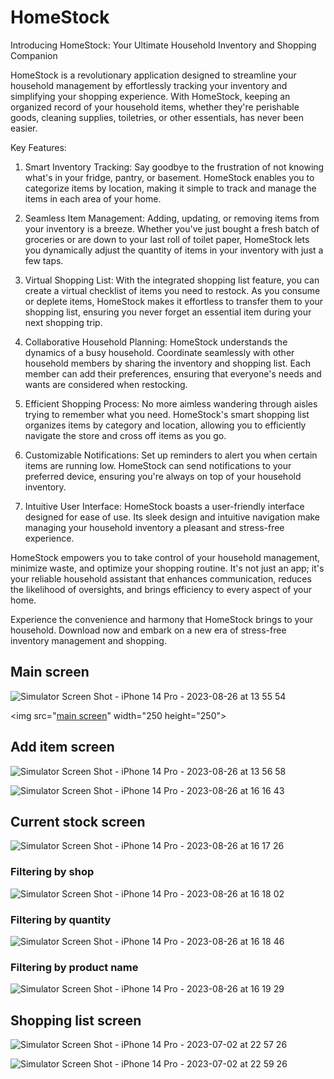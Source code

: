 # HomeStock
Introducing HomeStock: Your Ultimate Household Inventory and Shopping Companion

HomeStock is a revolutionary application designed to streamline your household management by effortlessly tracking your inventory and simplifying your shopping experience. With HomeStock, keeping an organized record of your household items, whether they're perishable goods, cleaning supplies, toiletries, or other essentials, has never been easier.

Key Features:

1. Smart Inventory Tracking: Say goodbye to the frustration of not knowing what's in your fridge, pantry, or basement. HomeStock enables you to categorize items by location, making it simple to track and manage the items in each area of your home.

2. Seamless Item Management: Adding, updating, or removing items from your inventory is a breeze. Whether you've just bought a fresh batch of groceries or are down to your last roll of toilet paper, HomeStock lets you dynamically adjust the quantity of items in your inventory with just a few taps.

3. Virtual Shopping List: With the integrated shopping list feature, you can create a virtual checklist of items you need to restock. As you consume or deplete items, HomeStock makes it effortless to transfer them to your shopping list, ensuring you never forget an essential item during your next shopping trip.

4. Collaborative Household Planning: HomeStock understands the dynamics of a busy household. Coordinate seamlessly with other household members by sharing the inventory and shopping list. Each member can add their preferences, ensuring that everyone's needs and wants are considered when restocking.

5. Efficient Shopping Process: No more aimless wandering through aisles trying to remember what you need. HomeStock's smart shopping list organizes items by category and location, allowing you to efficiently navigate the store and cross off items as you go.

6. Customizable Notifications: Set up reminders to alert you when certain items are running low. HomeStock can send notifications to your preferred device, ensuring you're always on top of your household inventory.

7. Intuitive User Interface: HomeStock boasts a user-friendly interface designed for ease of use. Its sleek design and intuitive navigation make managing your household inventory a pleasant and stress-free experience.

HomeStock empowers you to take control of your household management, minimize waste, and optimize your shopping routine. It's not just an app; it's your reliable household assistant that enhances communication, reduces the likelihood of oversights, and brings efficiency to every aspect of your home.

Experience the convenience and harmony that HomeStock brings to your household. Download now and embark on a new era of stress-free inventory management and shopping.

## Main screen
![Simulator Screen Shot - iPhone 14 Pro - 2023-08-26 at 13 55 54](https://github.com/Larsdotpy/whats-in-stock/assets/103534528/667ec31a-4d57-4af6-a40e-2fafaed35ff6)

<img src="[main screen](https://github.com/Larsdotpy/whats-in-stock/assets/103534528/667ec31a-4d57-4af6-a40e-2fafaed35ff6)" width="250 height="250">

## Add item screen
![Simulator Screen Shot - iPhone 14 Pro - 2023-08-26 at 13 56 58](https://github.com/Larsdotpy/whats-in-stock/assets/103534528/d8ee59b4-7361-403c-b352-62bf7593a798)

![Simulator Screen Shot - iPhone 14 Pro - 2023-08-26 at 16 16 43](https://github.com/Larsdotpy/whats-in-stock/assets/103534528/a339d1cc-672e-4b12-88cb-c100e27ec2bd)


## Current stock screen
![Simulator Screen Shot - iPhone 14 Pro - 2023-08-26 at 16 17 26](https://github.com/Larsdotpy/whats-in-stock/assets/103534528/fb4b5292-1cc4-48a0-b3fe-911a5978d419)

### Filtering by shop
![Simulator Screen Shot - iPhone 14 Pro - 2023-08-26 at 16 18 02](https://github.com/Larsdotpy/whats-in-stock/assets/103534528/14f85d22-13ec-47b9-98e4-3e879e684539)

### Filtering by quantity
![Simulator Screen Shot - iPhone 14 Pro - 2023-08-26 at 16 18 46](https://github.com/Larsdotpy/whats-in-stock/assets/103534528/cf26ac55-d77b-4488-80e8-1d8ca5614337)

### Filtering by product name
![Simulator Screen Shot - iPhone 14 Pro - 2023-08-26 at 16 19 29](https://github.com/Larsdotpy/whats-in-stock/assets/103534528/8ad4f093-6132-4cf2-9572-ef7c525311bd)


## Shopping list screen

![Simulator Screen Shot - iPhone 14 Pro - 2023-07-02 at 22 57 26](https://github.com/Larsdotpy/whats-in-stock/assets/103534528/228c8594-993e-45de-b39b-916cde268680)

![Simulator Screen Shot - iPhone 14 Pro - 2023-07-02 at 22 59 26](https://github.com/Larsdotpy/whats-in-stock/assets/103534528/9d28ce3f-7dca-437a-b5b6-e8dc765e4231)
